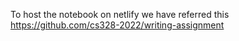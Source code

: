 To host the notebook on netlify we have referred this https://github.com/cs328-2022/writing-assignment